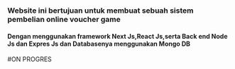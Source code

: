 <h3>Website ini bertujuan untuk membuat sebuah sistem pembelian online voucher game</h3>
<h4>Dengan menggunakan framework Next Js,React Js,serta Back end Node Js dan Expres Js dan Databasenya menggunakan Mongo DB</h4>
<P>#ON PROGRES</P>

